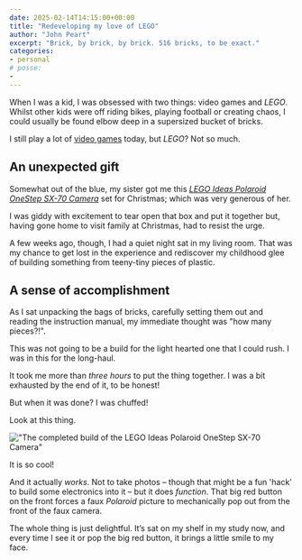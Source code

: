 ```yaml
---
date: 2025-02-14T14:15:00+00:00
title: "Redeveloping my love of LEGO"
author: "John Peart"
excerpt: "Brick, by brick, by brick. 516 bricks, to be exact."
categories:
- personal
# posse:
- 
---
```


When I was a kid, I was obsessed with two things: video games and *LEGO*. Whilst other kids were off riding bikes, playing football or creating chaos, I could usually be found elbow deep in a supersized bucket of bricks.

I still play a lot of [video games](/games) today, but *LEGO*? Not so much.

## An unexpected gift

Somewhat out of the blue, my sister got me this [*LEGO Ideas Polaroid OneStep SX-70 Camera*](https://www.lego.com/en-gb/product/polaroid-onestep-sx-70-camera-21345) set for Christmas; which was very generous of her.

I was giddy with excitement to tear open that box and put it together but, having gone home to visit family at Christmas, had to resist the urge.

A few weeks ago, though, I had a quiet night sat in my living room. That was my chance to get lost in the experience and rediscover my childhood glee of building something from teeny-tiny pieces of plastic.

## A sense of accomplishment 

As I sat unpacking the bags of bricks, carefully setting them out and reading the instruction manual, my immediate thought was "how many pieces?!".

This was not going to be a build for the light hearted one that I could rush. I was in this for the long-haul.

It took me more than *three hours* to put the thing together. I was a bit exhausted by the end of it, to be honest!

But when it was done? I was chuffed!

Look at this thing.

!["The completed build of the LEGO Ideas Polaroid OneStep SX-70 Camera"](/assets/images/posts/2025/02/14/redeveloping-my-love-of-lego/lego-camera.jpeg)

It is so cool! 

And it actually *works*. Not to take photos – though that might be a fun 'hack' to build some electronics into it – but it does *function*. That big red button on the front forces a faux *Polaroid* picture to mechanically pop out from the front of the faux camera.

The whole thing is just delightful. It’s sat on my shelf in my study now, and every time I see it or pop the big red button, it brings a little smile to my face.